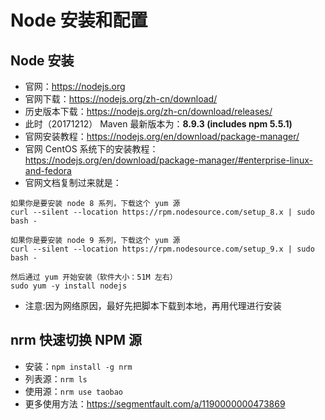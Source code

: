 # Node 安装和配置

## Node 安装

- 官网：<https://nodejs.org>
- 官网下载：<https://nodejs.org/zh-cn/download/>
- 历史版本下载：<https://nodejs.org/zh-cn/download/releases/>
- 此时（20171212） Maven 最新版本为：**8.9.3 (includes npm 5.5.1)**
- 官网安装教程：<https://nodejs.org/en/download/package-manager/>
- 官网 CentOS 系统下的安装教程：<https://nodejs.org/en/download/package-manager/#enterprise-linux-and-fedora>
- 官网文档复制过来就是：

```
如果你是要安装 node 8 系列，下载这个 yum 源
curl --silent --location https://rpm.nodesource.com/setup_8.x | sudo bash -

如果你是要安装 node 9 系列，下载这个 yum 源
curl --silent --location https://rpm.nodesource.com/setup_9.x | sudo bash -

然后通过 yum 开始安装（软件大小：51M 左右）
sudo yum -y install nodejs
```

- 注意:因为网络原因，最好先把脚本下载到本地，再用代理进行安装


## nrm 快速切换 NPM 源

- 安装：`npm install -g nrm`
- 列表源：`nrm ls`
- 使用源：`nrm use taobao`
- 更多使用方法：<https://segmentfault.com/a/1190000000473869>
